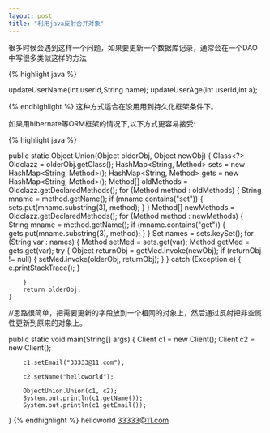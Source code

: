 ```yaml
---
layout: post
title: "利用java反射合并对象"
---
```


很多时候会遇到这样一个问题，如果要更新一个数据库记录，通常会在一个DAO中写很多类似这样的方法

{% highlight java %}

updateUserName(int userId,String name);
updateUserAge(int userId,int a);

{% endhighlight %}
这种方式适合在没用用到持久化框架条件下。

如果用hibernate等ORM框架的情况下,以下方式更容易接受:

{% highlight java %}

public static Object Union(Object olderObj, Object newObj) {
		Class<?> Oldclazz = olderObj.getClass();
		HashMap<String, Method> sets = new HashMap<String, Method>();
		HashMap<String, Method> gets = new HashMap<String, Method>();
		Method[] oldMethods = Oldclazz.getDeclaredMethods();
		for (Method method : oldMethods) {
			String mname = method.getName();
			if (mname.contains("set")) {
				sets.put(mname.substring(3), method);
			}
		}
		Method[] newMethods = Oldclazz.getDeclaredMethods();
		for (Method method : newMethods) {
			String mname = method.getName();
			if (mname.contains("get")) {
				gets.put(mname.substring(3), method);
			}
		}
		Set<String> names = sets.keySet();
		for (String var : names) {
			Method setMed = sets.get(var);
			Method getMed = gets.get(var);
			try {
				Object returnObj = getMed.invoke(newObj);
				if (returnObj != null) {
					setMed.invoke(olderObj, returnObj);
				}
			} catch (Exception e) {
				e.printStackTrace();
			}

		}
		return olderObj;
	}


//思路很简单，把需要更新的字段放到一个相同的对象上，然后通过反射把非空属性更新到原来的对象上。

public static void main(String[] args) {
		Client c1 = new Client();
		Client c2 = new Client();

		c1.setEmail("33333@11.com");

		c2.setName("helloworld");

		ObjectUnion.Union(c1, c2);
		System.out.println(c1.getName());
		System.out.println(c1.getEmail());

}
{% endhighlight %}
helloworld
33333@11.com